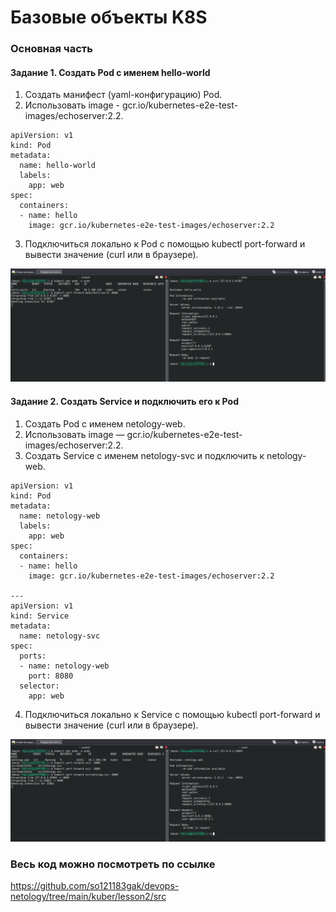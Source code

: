 # Базовые объекты K8S

### Основная часть

#### Задание 1. Создать Pod с именем hello-world

1. Создать манифест (yaml-конфигурацию) Pod.
2. Использовать image - gcr.io/kubernetes-e2e-test-images/echoserver:2.2.

```
apiVersion: v1
kind: Pod
metadata:
  name: hello-world
  labels:
    app: web
spec:
  containers:
  - name: hello
    image: gcr.io/kubernetes-e2e-test-images/echoserver:2.2
```

3. Подключиться локально к Pod с помощью kubectl port-forward и вывести значение (curl или в браузере).

<p align="center">
  <img width="600" height="" src="./assets/kuber_02_01.png">
</p
</br>

#### Задание 2. Создать Service и подключить его к Pod

1. Создать Pod с именем netology-web.
2. Использовать image — gcr.io/kubernetes-e2e-test-images/echoserver:2.2.
3. Создать Service с именем netology-svc и подключить к netology-web.

```
apiVersion: v1
kind: Pod
metadata:
  name: netology-web
  labels:
    app: web
spec:
  containers:
  - name: hello
    image: gcr.io/kubernetes-e2e-test-images/echoserver:2.2

---
apiVersion: v1
kind: Service
metadata:
  name: netology-svc
spec:
  ports:
  - name: netology-web
    port: 8080
  selector: 
    app: web
```

4. Подключиться локально к Service с помощью kubectl port-forward и вывести значение (curl или в браузере).

<p align="center">
  <img width="600" height="" src="./assets/kuber_02_02.png">
</p
</br>

### Весь код можно посмотреть по ссылке
https://github.com/so121183gak/devops-netology/tree/main/kuber/lesson2/src